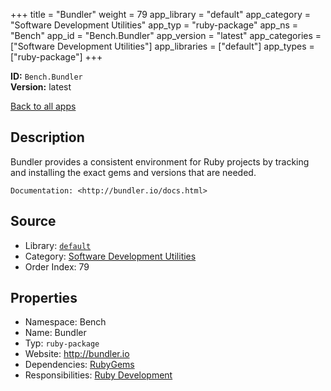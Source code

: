 ﻿+++
title = "Bundler"
weight = 79
app_library = "default"
app_category = "Software Development Utilities"
app_typ = "ruby-package"
app_ns = "Bench"
app_id = "Bench.Bundler"
app_version = "latest"
app_categories = ["Software Development Utilities"]
app_libraries = ["default"]
app_types = ["ruby-package"]
+++

**ID:** `Bench.Bundler`  
**Version:** latest  
<!--more-->

[Back to all apps](/apps/)

## Description
Bundler provides a consistent environment for Ruby projects
by tracking and installing the exact gems and versions that are needed.

    Documentation: <http://bundler.io/docs.html>

## Source

* Library: [`default`](/app_libraries/default)
* Category: [Software Development Utilities](/app_categories/software-development-utilities)
* Order Index: 79

## Properties

* Namespace: Bench
* Name: Bundler
* Typ: `ruby-package`
* Website: <http://bundler.io>
* Dependencies: [RubyGems](/apps/Bench.RubyGems)
* Responsibilities: [Ruby Development](/apps/Bench.Group.RubyDevelopment)

